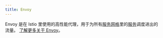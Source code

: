 ```yaml
---
title: Envoy
---
```

Envoy 是在 Istio 里使用的高性能代理，用于为所有[服务网格](#%E6%9C%8D%E5%8A%A1%E7%BD%91%E6%A0%BC)里的[服务](#%E6%9C%8D%E5%8A%A1)调度进出的流量。
[了解更多关于 Envoy](https://envoyproxy.github.io/envoy/)。
